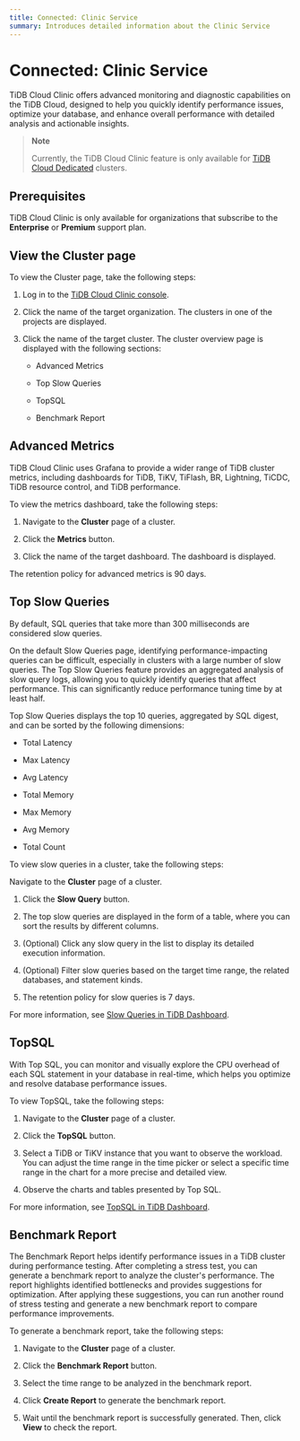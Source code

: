 ```yaml
---
title: Connected: Clinic Service
summary: Introduces detailed information about the Clinic Service
---
```


# Connected: Clinic Service

TiDB Cloud Clinic offers advanced monitoring and diagnostic capabilities on the TiDB Cloud, designed to help you quickly identify performance issues, optimize your database, and enhance overall performance with detailed analysis and actionable insights.

> **Note**
>
> Currently, the TiDB Cloud Clinic feature is only available for [TiDB Cloud Dedicated](/tidb-cloud/select-cluster-tier.md#tidb-cloud-dedicated) clusters.

## Prerequisites

TiDB Cloud Clinic is only available for organizations that subscribe to the **Enterprise** or **Premium** support plan.

## View the Cluster page

To view the Cluster page, take the following steps:

1. Log in to the [TiDB Cloud Clinic console](https://clinic.pingcap.com/).

2. Click the name of the target organization. The clusters in one of the projects are displayed.

3. Click the name of the target cluster. The cluster overview page is displayed with the following sections:

   * Advanced Metrics

   * Top Slow Queries

   * TopSQL

   * Benchmark Report


## Advanced Metrics

TiDB Cloud Clinic uses Grafana to provide a wider range of TiDB cluster metrics, including dashboards for TiDB, TiKV, TiFlash, BR, Lightning, TiCDC, TiDB resource control, and TiDB performance.

To view the metrics dashboard, take the following steps:

1. Navigate to the **Cluster** page of a cluster.

2. Click the **Metrics** button. 

3. Click the name of the target dashboard. The dashboard is displayed.

The retention policy for advanced metrics is 90 days.

## Top Slow Queries

By default, SQL queries that take more than 300 milliseconds are considered slow queries.

On the default Slow Queries page, identifying performance-impacting queries can be difficult, especially in clusters with a large number of slow queries. The Top Slow Queries feature provides an aggregated analysis of slow query logs, allowing you to quickly identify queries that affect performance. This can significantly reduce performance tuning time by at least half.

Top Slow Queries displays the top 10 queries, aggregated by SQL digest, and can be sorted by the following dimensions:

* Total Latency

* Max Latency

* Avg Latency

* Total Memory

* Max Memory

* Avg Memory

* Total Count

To view slow queries in a cluster, take the following steps:

Navigate to the **Cluster** page of a cluster.

1. Click the **Slow Query** button.

2. The top slow queries are displayed in the form of a table, where you can sort the results by different columns.

3. (Optional) Click any slow query in the list to display its detailed execution information.

4. (Optional) Filter slow queries based on the target time range, the related databases, and statement kinds.

5. The retention policy for slow queries is 7 days.

For more information, see [Slow Queries in TiDB Dashboard](https://docs.pingcap.com/tidb/stable/dashboard-slow-query).

## TopSQL

With Top SQL, you can monitor and visually explore the CPU overhead of each SQL statement in your database in real-time, which helps you optimize and resolve database performance issues.

To view TopSQL, take the following steps:

1. Navigate to the **Cluster** page of a cluster.

2. Click the **TopSQL** button.

3. Select a TiDB or TiKV instance that you want to observe the workload. You can adjust the time range in the time picker or select a specific time range in the chart for a more precise and detailed view.

4. Observe the charts and tables presented by Top SQL.

For more information, see [TopSQL in TiDB Dashboard](https://docs.pingcap.com/tidb/stable/top-sql).

## Benchmark Report

The Benchmark Report helps identify performance issues in a TiDB cluster during performance testing. After completing a stress test, you can generate a benchmark report to analyze the cluster's performance. The report highlights identified bottlenecks and provides suggestions for optimization. After applying these suggestions, you can run another round of stress testing and generate a new benchmark report to compare performance improvements.

To generate a benchmark report, take the following steps:

1. Navigate to the **Cluster** page of a cluster.

2. Click the **Benchmark Report** button.

3. Select the time range to be analyzed in the benchmark report.

4. Click **Create Report** to generate the benchmark report.

5. Wait until the benchmark report is successfully generated. Then, click **View** to check the report.
